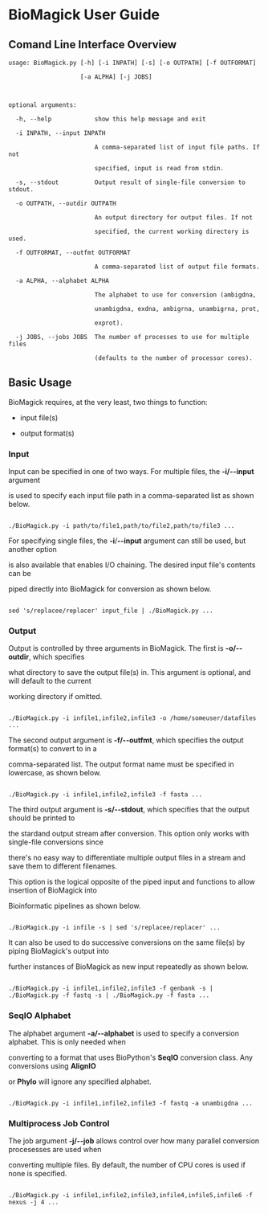 # BioMagick User Guide

## Comand Line Interface Overview

```
usage: BioMagick.py [-h] [-i INPATH] [-s] [-o OUTPATH] [-f OUTFORMAT]

                    [-a ALPHA] [-j JOBS]

 

optional arguments:

  -h, --help            show this help message and exit

  -i INPATH, --input INPATH

                        A comma-separated list of input file paths. If not

                        specified, input is read from stdin.

  -s, --stdout          Output result of single-file conversion to stdout.

  -o OUTPATH, --outdir OUTPATH

                        An output directory for output files. If not

                        specified, the current working directory is used.

  -f OUTFORMAT, --outfmt OUTFORMAT

                        A comma-separated list of output file formats.

  -a ALPHA, --alphabet ALPHA

                        The alphabet to use for conversion (ambigdna,

                        unambigdna, exdna, ambigrna, unambigrna, prot,

                        exprot).

  -j JOBS, --jobs JOBS  The number of processes to use for multiple files

                        (defaults to the number of processor cores).

```


## Basic Usage


BioMagick requires, at the very least, two things to function:

* input file(s)

* output format(s)


### Input


Input can be specified in one of two ways. For multiple files, the **-i/--input** argument

is used to specify each input file path in a comma-separated list as shown below.


```shell

./BioMagick.py -i path/to/file1,path/to/file2,path/to/file3 ...

```


For specifying single files, the **-i**/**--input** argument can still be used, but another option 

is also available that enables I/O chaining. The desired input file's contents can be 

piped directly into BioMagick for conversion as shown below.


```shell

sed 's/replacee/replacer' input_file | ./BioMagick.py ...

```


### Output


Output is controlled by three arguments in BioMagick. The first is **-o/--outdir**, which specifies 

what directory to save the output file(s) in. This argument is optional, and will default to the current 

working directory if omitted.


```shell

./BioMagick.py -i infile1,infile2,infile3 -o /home/someuser/datafiles ...

```


The second output argument is **-f/--outfmt**, which specifies the output format(s) to convert to in a 

comma-separated list. The output format name must be specified in lowercase, as shown below.


```shell

./BioMagick.py -i infile1,infile2,infile3 -f fasta ...

```


The third output argument is **-s/--stdout**, which specifies that the output should be printed to

the stardand output stream after conversion. This option only works with single-file conversions since

there's no easy way to differentiate multiple output files in a stream and save them to different filenames.


This option is the logical opposite of the piped input and functions to allow insertion of BioMagick into

Bioinformatic pipelines as shown below.


```shell

./BioMagick.py -i infile -s | sed 's/replacee/replacer' ...

```


It can also be used to do successive conversions on the same file(s) by piping BioMagick's output into 

further instances of BioMagick as new input repeatedly as shown below.


```shell

./BioMagick.py -i infile1,infile2,infile3 -f genbank -s | ./BioMagick.py -f fastq -s | ./BioMagick.py -f fasta ...

```


### SeqIO Alphabet


The alphabet argument **-a/--alphabet** is used to specify a conversion alphabet. This is only needed when 

converting to a format that uses BioPython's **SeqIO** conversion class. Any conversions using **AlignIO** 

or **Phylo** will ignore any specified alphabet.


```shell

./BioMagick.py -i infile1,infile2,infile3 -f fastq -a unambigdna ...

```


### Multiprocess Job Control


The job argument **-j/--job** allows control over how many parallel conversion procesesses are used when

converting multiple files. By default, the number of CPU cores is used if none is specified.


```shell

./BioMagick.py -i infile1,infile2,infile3,infile4,infile5,infile6 -f nexus -j 4 ...

```
